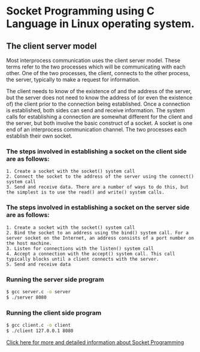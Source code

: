 # Socket Programming using C Language in Linux operating system.

## The client server model

Most interprocess communication uses the client server model. These terms refer to the two processes which will be communicating with each other. One of the two processes, the client, connects to the other process, the server, typically to make a request for information.  


The client needs to know of the existence of and the address of the server, but the server does not need to know the address of (or even the existence of) the client prior to the connection being established. Once a connection is established, both sides can send and receive information. 
The system calls for establishing a connection are somewhat different for the client and the server, but both involve the basic construct of a socket. A socket is one end of an interprocess communication channel. The two processes each establish their own socket. 


### The steps involved in establishing a socket on the client side are as follows: 
    1. Create a socket with the socket() system call 
    2. Connect the socket to the address of the server using the connect() system call 
    3. Send and receive data. There are a number of ways to do this, but the simplest is to use the read() and write() system calls. 

### The steps involved in establishing a socket on the server side are as follows: 
    1. Create a socket with the socket() system call 
    2. Bind the socket to an address using the bind() system call. For a server socket on the Internet, an address consists of a port number on the host machine. 
    3. Listen for connections with the listen() system call 
    4. Accept a connection with the accept() system call. This call typically blocks until a client connects with the server. 
    5. Send and receive data 



### Running the server side program

```sh
$ gcc server.c -o server
$ ./server 8080
```

### Running the client side program

```sh
$ gcc client.c -o client
$ ./client 127.0.0.1 8080
```


[Click here for more and detailed information about Socket Programming](http://www.cs.rpi.edu/~moorthy/Courses/os98/Pgms/socket.html)





